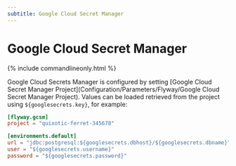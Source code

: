 ```yaml
---
subtitle: Google Cloud Secret Manager
---
```

# Google Cloud Secret Manager
{% include commandlineonly.html %}

Google Cloud Secrets Manager is configured by setting [Google Cloud Secret Manager Project](Configuration/Parameters/Flyway/Google Cloud Secret Manager Project).
Values can be loaded retrieved from the project using `${googlesecrets.key}`, for example:
```TOML
[flyway.gcsm]
project = "quixotic-ferret-345678"

[environments.default]
url = "jdbc:postgresql:${googlesecrets.dbhost}/${googlesecrets.dbname}"
user = "${googlesecrets.username}"
password = "${googlesecrets.password}"
```